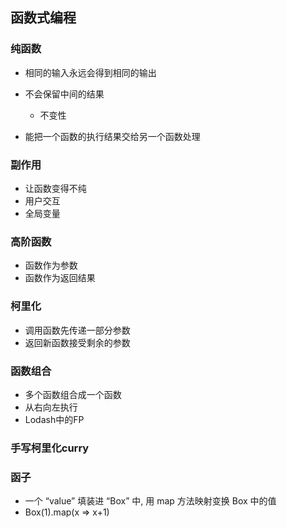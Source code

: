 ## 函数式编程

### 纯函数

- 相同的输入永远会得到相同的输出
- 不会保留中间的结果

	- 不变性

- 能把一个函数的执行结果交给另一个函数处理

### 副作用

- 让函数变得不纯
- 用户交互
- 全局变量

### 高阶函数

- 函数作为参数
- 函数作为返回结果

### 柯里化

- 调用函数先传递一部分参数
- 返回新函数接受剩余的参数

### 函数组合

- 多个函数组合成一个函数
- 从右向左执行
- Lodash中的FP

### 手写柯里化curry

### 函子

- 一个 “value” 填装进 “Box” 中, 用 map 方法映射变换 Box 中的值
- Box(1).map(x => x+1)
